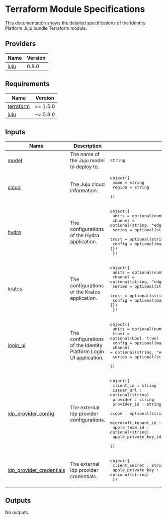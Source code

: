 # Terraform Module Specifications

This documentation shows the detailed specifications of the Identity Platform
Juju bundle Terraform module.

<!-- BEGIN_TF_DOCS -->
## Providers

| Name | Version |
|------|---------|
| <a name="provider_juju"></a> [juju](#provider\_juju) | 0.8.0 |
## Requirements

| Name | Version |
|------|---------|
| <a name="requirement_terraform"></a> [terraform](#requirement\_terraform) | >= 1.5.0 |
| <a name="requirement_juju"></a> [juju](#requirement\_juju) | ~> 0.8.0 |
## Inputs

| Name | Description | Type | Default | Required |
|------|-------------|------|---------|:--------:|
| <a name="input_model"></a> [model](#input\_model) | The name of the Juju model to deploy to. | `string` | `"iam-bundle"` | no |
| <a name="input_cloud"></a> [cloud](#input\_cloud) | The Juju cloud information. | <pre>object({<br>    name   = string<br>    region = string<br>  })</pre> | <pre>{<br>  "name": "microk8s",<br>  "region": "localhost"<br>}</pre> | no |
| <a name="input_hydra"></a> [hydra](#input\_hydra) | The configurations of the Hydra application. | <pre>object({<br>    units   = optional(number, 1)<br>    channel = optional(string, "edge")<br>    series  = optional(string, "jammy")<br>    trust   = optional(string, true)<br>    config  = optional(map(string), {})<br>  })</pre> | `{}` | no |
| <a name="input_kratos"></a> [kratos](#input\_kratos) | The configurations of the Kratos application. | <pre>object({<br>    units   = optional(number, 1)<br>    channel = optional(string, "edge")<br>    series  = optional(string, "jammy")<br>    trust   = optional(string, true)<br>    config  = optional(map(string), {})<br>  })</pre> | `{}` | no |
| <a name="input_login_ui"></a> [login\_ui](#input\_login\_ui) | The configurations of the Identity Platform Login UI application. | <pre>object({<br>    units   = optional(number, 1)<br>    trust   = optional(bool, true)<br>    config  = optional(map(string), {})<br>    channel = optional(string, "edge")<br>    series  = optional(string, "jammy")<br>  })</pre> | `{}` | no |
| <a name="input_idp_provider_config"></a> [idp\_provider\_config](#input\_idp\_provider\_config) | The external Idp provider configurations. | <pre>object({<br>    client_id : string<br>    issuer_url : optional(string)<br>    provider : string<br>    provider_id : string<br>    scope : optional(string, "profile email address phone")<br>    microsoft_tenant_id : optional(string)<br>    apple_team_id : optional(string)<br>    apple_private_key_id : optional(string)<br>  })</pre> | <pre>{<br>  "client_id": "client_id",<br>  "provider": "generic",<br>  "provider_id": "provider_id"<br>}</pre> | no |
| <a name="input_idp_provider_credentials"></a> [idp\_provider\_credentials](#input\_idp\_provider\_credentials) | The external Idp provider credentials. | <pre>object({<br>    client_secret : string<br>    apple_private_key : optional(string)<br>  })</pre> | <pre>{<br>  "client_secret": "client_secret"<br>}</pre> | no |
## Outputs

No outputs.
<!-- END_TF_DOCS -->
